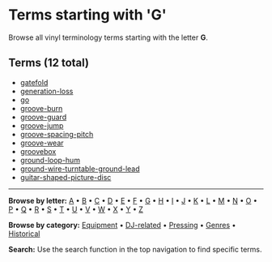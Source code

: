 # Terms starting with 'G'

Browse all vinyl terminology terms starting with the letter **G**.

## Terms (12 total)

- [gatefold](terms/g/gatefold/)
- [generation-loss](terms/g/generation-loss/)
- [go](terms/g/go/)
- [groove-burn](terms/g/groove-burn/)
- [groove-guard](terms/g/groove-guard/)
- [groove-jump](terms/g/groove-jump/)
- [groove-spacing-pitch](terms/g/groove-spacing-pitch/)
- [groove-wear](terms/g/groove-wear/)
- [groovebox](terms/g/groovebox/)
- [ground-loop-hum](terms/g/ground-loop-hum/)
- [ground-wire-turntable-ground-lead](terms/g/ground-wire-turntable-ground-lead/)
- [guitar-shaped-picture-disc](terms/g/guitar-shaped-picture-disc/)


---

**Browse by letter:** [A](a.md) • [B](b.md) • [C](c.md) • [D](d.md) • [E](e.md) • [F](f.md) • [G](g.md) • [H](h.md) • [I](i.md) • [J](j.md) • [K](k.md) • [L](l.md) • [M](m.md) • [N](n.md) • [O](o.md) • [P](p.md) • [Q](q.md) • [R](r.md) • [S](s.md) • [T](t.md) • [U](u.md) • [V](v.md) • [W](w.md) • [X](x.md) • [Y](y.md) • [Z](z.md)

**Browse by category:** [Equipment](../tags/equipment.md) • [DJ-related](../tags/dj-related.md) • [Pressing](../tags/pressing.md) • [Genres](../tags/genres.md) • [Historical](../tags/historical.md)

**Search:** Use the search function in the top navigation to find specific terms.
